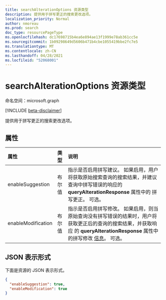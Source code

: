```yaml
---
title: searchAlterationOptions 资源类型
description: 提供用于拼写更正的搜索更改选项。
localization_priority: Normal
author: nmoreau
ms.prod: search
doc_type: resourcePageType
ms.openlocfilehash: dc17698715b4ea6e894ae13f1999e78ab361cc5e
ms.sourcegitcommit: 1b09298649d5606b471b4cbe1055419bbe2fc7e5
ms.translationtype: MT
ms.contentlocale: zh-CN
ms.lasthandoff: 04/28/2021
ms.locfileid: "52068001"
---
```

# <a name="searchalterationoptions-resource-type"></a>searchAlterationOptions 资源类型

命名空间：microsoft.graph

[!INCLUDE [beta-disclaimer](../../includes/beta-disclaimer.md)]

提供用于拼写更正的搜索更改选项。

## <a name="properties"></a>属性

| 属性     | 类型        | 说明 |
|:-------------|:------------|:------------|
|enableSuggestion|布尔值|指示是否启用拼写建议。 如果启用，用户将获取原始搜索查询的搜索结果，并建议查询中拼写错误的响应的 **queryAlterationResponse** 属性中的 [](/graph/api/resources/searchresponse?view=graph-rest-beta&preserve-view=true)拼写更正。 可选。|
|enableModification|布尔值|指示是否启用拼写修改。 如果启用，则当原始查询没有拼写错误的结果时，用户将获取更正后的查询的搜索结果，并获取响应 的 **queryAlterationResponse** 属性中的拼写修改 [信息](/graph/api/resources/searchresponse?view=graph-rest-beta&preserve-view=true)。 可选。|

## <a name="json-representation"></a>JSON 表示形式

下面是资源的 JSON 表示形式。

<!-- {
  "blockType": "resource",
  "optionalProperties": [

  ],
  "@odata.type": "microsoft.graph.searchAlterationOptions",
  "baseType": null
}-->

```json
{
  "enableSuggestion": true,
  "enableModification": true
}
```

<!-- uuid: 16cd6b66-4b1a-43a1-adaf-3a886856ed98
2019-02-04 14:57:30 UTC -->
<!-- {
  "type": "#page.annotation",
  "description": "searchAlterationOptions resource",
  "keywords": "",
  "section": "documentation",
  "tocPath": ""
}-->
